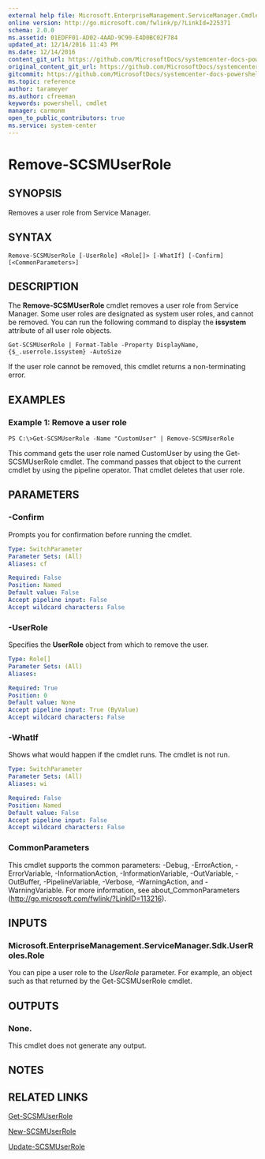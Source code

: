 ```yaml
---
external help file: Microsoft.EnterpriseManagement.ServiceManager.Cmdlets.dll-Help.xml
online version: http://go.microsoft.com/fwlink/p/?LinkId=225371
schema: 2.0.0
ms.assetid: 01EDFF01-AD02-4AAD-9C90-E4D0BC02F784
updated_at: 12/14/2016 11:43 PM
ms.date: 12/14/2016
content_git_url: https://github.com/MicrosoftDocs/systemcenter-docs-powershell/blob/master/systemcenter-cmdlets/SystemCenter2016/ServiceManager/v1.0/Remove-SCSMUserRole.md
original_content_git_url: https://github.com/MicrosoftDocs/systemcenter-docs-powershell/blob/master/systemcenter-cmdlets/SystemCenter2016/ServiceManager/v1.0/Remove-SCSMUserRole.md
gitcommit: https://github.com/MicrosoftDocs/systemcenter-docs-powershell/blob/96cd9bd2780eb6b78c540fa00d3b8a4313e3ed40/systemcenter-cmdlets/SystemCenter2016/ServiceManager/v1.0/Remove-SCSMUserRole.md
ms.topic: reference
author: tarameyer
ms.author: cfreeman
keywords: powershell, cmdlet
manager: carmonm
open_to_public_contributors: true
ms.service: system-center
---
```


# Remove-SCSMUserRole

## SYNOPSIS
Removes a user role from Service Manager.

## SYNTAX

```
Remove-SCSMUserRole [-UserRole] <Role[]> [-WhatIf] [-Confirm] [<CommonParameters>]
```

## DESCRIPTION
The **Remove-SCSMUserRole** cmdlet removes a user role from Service Manager.
Some user roles are designated as system user roles, and cannot be removed.
You can run the following command to display the **issystem** attribute of all user role objects.

`Get-SCSMUserRole | Format-Table -Property DisplayName,{$_.userrole.issystem} -AutoSize`

If the user role cannot be removed, this cmdlet returns a non-terminating error.

## EXAMPLES

### Example 1: Remove a user role
```
PS C:\>Get-SCSMUserRole -Name "CustomUser" | Remove-SCSMUserRole
```

This command gets the user role named CustomUser by using the Get-SCSMUserRole cmdlet.
The command passes that object to the current cmdlet by using the pipeline operator.
That cmdlet deletes that user role.

## PARAMETERS

### -Confirm
Prompts you for confirmation before running the cmdlet.

```yaml
Type: SwitchParameter
Parameter Sets: (All)
Aliases: cf

Required: False
Position: Named
Default value: False
Accept pipeline input: False
Accept wildcard characters: False
```

### -UserRole
Specifies the **UserRole** object from which to remove the user.

```yaml
Type: Role[]
Parameter Sets: (All)
Aliases: 

Required: True
Position: 0
Default value: None
Accept pipeline input: True (ByValue)
Accept wildcard characters: False
```

### -WhatIf
Shows what would happen if the cmdlet runs.
The cmdlet is not run.

```yaml
Type: SwitchParameter
Parameter Sets: (All)
Aliases: wi

Required: False
Position: Named
Default value: False
Accept pipeline input: False
Accept wildcard characters: False
```

### CommonParameters
This cmdlet supports the common parameters: -Debug, -ErrorAction, -ErrorVariable, -InformationAction, -InformationVariable, -OutVariable, -OutBuffer, -PipelineVariable, -Verbose, -WarningAction, and -WarningVariable. For more information, see about_CommonParameters (http://go.microsoft.com/fwlink/?LinkID=113216).

## INPUTS

### Microsoft.EnterpriseManagement.ServiceManager.Sdk.UserRoles.Role
You can pipe a user role to the *UserRole* parameter.
For example, an object such as that returned by the Get-SCSMUserRole cmdlet.

## OUTPUTS

### None.
This cmdlet does not generate any output.

## NOTES

## RELATED LINKS

[Get-SCSMUserRole](xref:SystemCenter2016/ServiceManager/v1.0/Get-SCSMUserRole.md)

[New-SCSMUserRole](xref:SystemCenter2016/ServiceManager/v1.0/New-SCSMUserRole.md)

[Update-SCSMUserRole](xref:SystemCenter2016/ServiceManager/v1.0/Update-SCSMUserRole.md)

